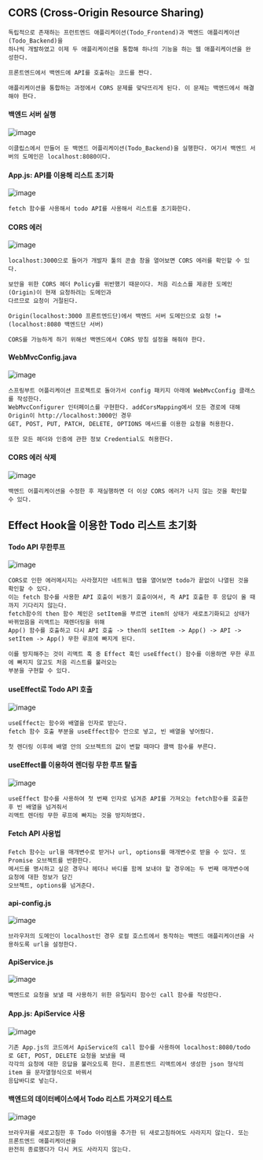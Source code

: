 ## CORS (Cross-Origin Resource Sharing)

```
독립적으로 존재하는 프런트엔드 애플리케이션(Todo_Frontend)과 백엔드 애플리케이션(Todo_Backend)을
하나씩 개발하였고 이제 두 애플리케이션을 통합해 하나의 기능을 하는 웹 애플리케이션을 완성한다.

프론트엔드에서 백엔드에 API를 호출하는 코드를 짠다.

애플리케이션을 통합하는 과정에서 CORS 문제를 맞닥뜨리게 된다. 이 문제는 백엔드에서 해결해야 한다.
```

#### 백엔드 서버 실행
![image](https://github.com/chihyeonwon/Frontend_Backend/assets/58906858/e7c32536-f73d-49e9-98fe-142b4de6861e)
```
이클립스에서 만들어 둔 백엔드 어플리케이션(Todo_Backend)을 실행한다. 여기서 백엔드 서버의 도메인은 localhost:8080이다.
```
#### App.js: API를 이용해 리스트 초기화
![image](https://github.com/chihyeonwon/Frontend_Backend/assets/58906858/f347447b-a1a9-4060-8706-4381521b9cc6)
```
fetch 함수를 사용해서 todo API를 사용해서 리스트를 초기화한다. 
```
#### CORS 에러 
![image](https://github.com/chihyeonwon/Frontend_Backend/assets/58906858/72ac81e2-b048-413f-a6ed-ca581b281290)
```
localhost:3000으로 들어가 개발자 툴의 콘솔 창을 열어보면 CORS 에러를 확인할 수 있다.

보안을 위한 CORS 헤더 Policy를 위반했기 때문이다. 처음 리소스를 제공한 도메인(Origin)이 현재 요청하려는 도메인과
다르므로 요청이 거절된다.

Origin(localhost:3000 프론트엔드단)에서 백엔드 서버 도메인으로 요청 != (localhost:8080 백엔드단 서버)

CORS를 가능하게 하기 위해선 백엔드에서 CORS 방침 설정을 해줘야 한다.
```
#### WebMvcConfig.java
![image](https://github.com/chihyeonwon/Frontend_Backend/assets/58906858/1998abff-97a1-490a-a7e3-fb1177c1b237)
```
스프링부트 어플리케이션 프로젝트로 돌아가서 config 패키지 아래에 WebMvcConfig 클래스를 작성한다.
WebMvcConfigurer 인터페이스를 구현한다. addCorsMapping에서 모든 경로에 대해 Origin이 http://localhost:3000인 경우
GET, POST, PUT, PATCH, DELETE, OPTIONS 메서드를 이용한 요청을 허용한다.

또한 모든 헤더와 인증에 관한 정보 Credential도 허용한다.
```
#### CORS 에러 삭제
![image](https://github.com/chihyeonwon/Frontend_Backend/assets/58906858/5d1c6226-7a18-48b5-814e-11139e25df0e)
```
백엔드 어플리케이션을 수정한 후 재실행하면 더 이상 CORS 에러가 나지 않는 것을 확인할 수 있다.
```
## Effect Hook을 이용한 Todo 리스트 초기화
#### Todo API 무한루프
![image](https://github.com/chihyeonwon/Frontend_Backend/assets/58906858/16c9d233-f4aa-4d3a-8486-10900c2ed28f)
```
CORS로 인한 에러메시지는 사라졌지만 네트워크 탭을 열어보면 todo가 끝없이 나열된 것을 확인할 수 있다.
이는 fetch 함수를 사용한 API 호출이 비동기 호출이여서, 즉 API 호출한 후 응답이 올 때까지 기다리지 않는다.
fetch함수의 then 함수 체인은 setItem을 부르면 item의 상태가 새로초기화되고 상태가 바뀌었음을 리액트는 재렌더링을 위해
App() 함수를 호출하고 다시 API 호출 -> then의 setItem -> App() -> API -> setItem -> App() 무한 루프에 빠지게 된다.

이를 방지해주는 것이 리액트 훅 중 Effect 훅인 useEffect() 함수를 이용하면 무한 루프에 빠지지 않고도 처음 리스트를 불러오는
부분을 구현할 수 있다.
```
#### useEffect로 Todo API 호출
![image](https://github.com/chihyeonwon/Frontend_Backend/assets/58906858/5b629e11-e414-469c-9c28-d5ffa763c1f3)
```
useEffect는 함수와 배열을 인자로 받는다.
fetch 함수 호출 부분을 useEffect함수 안으로 넣고, 빈 배열을 넣어줬다.

첫 렌더링 이후에 배열 안의 오브젝트의 값이 변할 때마다 콜백 함수를 부른다.
```
#### useEffect를 이용하여 렌더링 무한 루프 탈출
![image](https://github.com/chihyeonwon/Frontend_Backend/assets/58906858/df56950a-fb57-43a8-b27b-9a55a5e4ee97)
```
useEffect 함수를 사용하여 첫 번째 인자로 넘겨준 API를 가져오는 fetch함수를 호출한 후 빈 배열을 넘겨줘서
리액트 렌더링 무한 루프에 빠지는 것을 방지하였다. 
```
#### Fetch API 사용법
```
Fetch 함수는 url을 매개변수로 받거나 url, options를 매개변수로 받을 수 있다. 또 Promise 오브젝트를 반환한다.
메서드를 명시하고 싶은 경우나 헤더나 바디를 함께 보내야 할 경우에는 두 번째 매개변수에 요청에 대한 정보가 담긴
오브젝트, options를 넘겨준다.
```
#### api-config.js
![image](https://github.com/chihyeonwon/Frontend_Backend/assets/58906858/2a39a52a-4c63-4fc1-86f6-96194e4fec54)
```
브라우저의 도메인이 localhost인 경우 로컬 호스트에서 동작하는 백엔드 애플리케이션을 사용하도록 url을 설정한다.
```
#### ApiService.js
![image](https://github.com/chihyeonwon/Frontend_Backend/assets/58906858/75b60523-d1a0-4ade-9282-b0b56b3452a0)
```
백엔드로 요청을 보낼 때 사용하기 위한 유틸리티 함수인 call 함수를 작성한다.
```
#### App.js: ApiService 사용
![image](https://github.com/chihyeonwon/Frontend_Backend/assets/58906858/475bf856-2919-498a-91b3-6a88f160d42c)
```
기존 App.js의 코드에서 ApiService의 call 함수를 사용하여 localhost:8080/todo 로 GET, POST, DELETE 요청을 보냈을 때
각각의 요청에 대한 응답을 불러오도록 한다. 프론트엔드 리액트에서 생성한 json 형식의 item 을 문자열형식으로 바꿔서
응답바디로 넣는다.
```
#### 백엔드의 데이터베이스에서 Todo 리스트 가져오기 테스트
![image](https://github.com/chihyeonwon/Frontend_Backend/assets/58906858/6f1a6360-8e73-4091-91ad-83ead0a67ae4)
```
브라우저를 새로고침한 후 Todo 아이템을 추가한 뒤 새로고침하여도 사라지지 않는다. 또는 프론트엔드 애플리케이션을
완전히 종료했다가 다시 켜도 사라지지 않는다.
```


